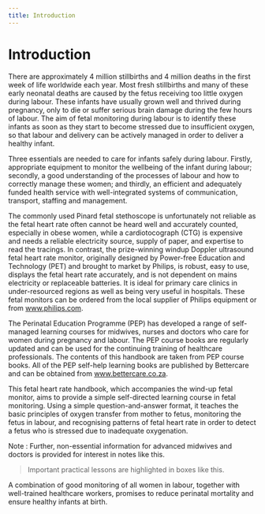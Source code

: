 ```yaml
---
title: Introduction
---
```


# Introduction

There are approximately 4 million stillbirths and 4 million deaths in the first week of life worldwide each year. Most fresh stillbirths and many of these early neonatal deaths are caused by the fetus receiving too little oxygen during labour. These infants have usually grown well and thrived during pregnancy, only to die or suffer serious brain damage during the few hours of labour. The aim of fetal monitoring during labour is to identify these infants as soon as they start to become stressed due to insufficient oxygen, so that labour and delivery can be actively managed in order to deliver a healthy infant. 

Three essentials are needed to care for infants safely during labour. Firstly, appropriate equipment to monitor the wellbeing of the infant during labour; secondly, a good understanding of the processes of labour and how to correctly manage these women; and thirdly, an efficient and adequately funded health service with well-integrated systems of communication, transport, staffing and management. 

The commonly used Pinard fetal stethoscope is unfortunately not reliable as the fetal heart rate often cannot be heard well and accurately counted, especially in obese women, while a cardiotocograph (CTG) is expensive and needs a reliable electricity source, supply of paper, and expertise to read the tracings. In contrast, the prize-winning windup Doppler ultrasound fetal heart rate monitor, originally designed by Power-free Education and Technology (PET) and brought to market by Philips, is robust, easy to use, displays the fetal heart rate accurately, and is not dependent on mains electricity or replaceable batteries. It is ideal for primary care clinics in under-resourced regions as well as being very useful in hospitals. These fetal monitors can be ordered from the local supplier of Philips equipment or from www.philips.com. 

The Perinatal Education Programme (PEP) has developed a range of self-managed learning courses for midwives, nurses and doctors who care for women during pregnancy and labour. The PEP course books are regularly updated and can be used for the continuing training of healthcare professionals. The contents of this handbook are taken from PEP course books. All of the PEP self-help learning books are published by Bettercare and can be obtained from www.bettercare.co.za. 

This fetal heart rate handbook, which accompanies the wind-up fetal monitor, aims to provide a simple self-directed learning course in fetal monitoring. Using a simple question-and-answer format, it teaches the basic principles of oxygen transfer from mother to fetus, monitoring the fetus in labour, and recognising patterns of fetal heart rate in order to detect a fetus who is stressed due to inadequate oxygenation. 

Note 
:	Further, non-essential information for advanced midwives and doctors is provided for interest in notes like this. 

> Important practical lessons are highlighted in boxes like this. 

A combination of good monitoring of all women in labour, together with well-trained healthcare workers, promises to reduce perinatal mortality and ensure healthy infants at birth. 